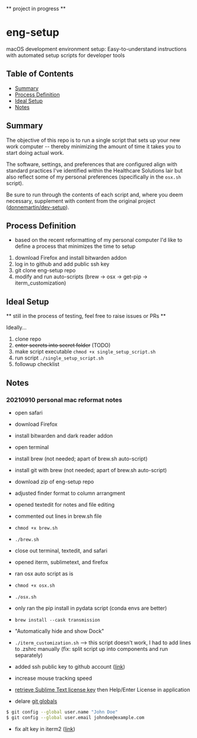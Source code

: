 ** project in progress **

# eng-setup
macOS development environment setup: Easy-to-understand instructions with automated setup scripts for developer tools

## Table of Contents

- [Summary](#summary)
- [Process Definition](#process-definition)
- [Ideal Setup](#setup)
- [Notes](#notes)

## Summary

The objective of this repo is to run a single script that sets up your new work computer -- thereby minimizing the amount of time it takes you to start doing actual work. 

The software, settings, and preferences that are configured align with standard practices I've identified within the Healthcare Solutions lair but also reflect some of my personal preferences (specifically in the `osx.sh` script). 

Be sure to run through the contents of each script and, where you deem necessary, supplement with content from the original project ([donnemartin/dev-setup](https://github.com/donnemartin/dev-setup)).

## Process Definition
- based on the recent reformatting of my personal computer I'd like to define a process that minimizes the time to setup

1. download Firefox and install bitwarden addon
2. log in to github and add public ssh key
3. git clone eng-setup repo
4. modify and run auto-scripts (brew -> osx -> get-pip -> iterm_customization)

## Ideal Setup

** still in the process of testing, feel free to raise issues or PRs **

Ideally...

1. clone repo
2. ~~enter secrets into secret folder~~ (TODO)
3. make script executable `chmod +x single_setup_script.sh`
4. run script `./single_setup_script.sh`
5. followup checklist

## Notes
### 20210910 personal mac reformat notes
- open safari
- download Firefox
- install bitwarden and dark reader addon

- open terminal
- install brew 			(not needed; apart of brew.sh auto-script)
- install git with brew	(not needed; apart of brew.sh auto-script)

- download zip of eng-setup repo 
- adjusted finder format to column arrangment
- opened textedit for notes and file editing
- commented out lines in brew.sh file
- `chmod +x brew.sh`
- `./brew.sh`

- close out terminal, textedit, and safari
- opened iterm, sublimetext, and firefox

- ran osx auto script as is
- `chmod +x osx.sh`
- `./osx.sh`

- only ran the pip install in pydata script (conda envs are better)

- `brew install --cask transmission`
- "Automatically hide and show Dock"

- `./iterm_customization.sh` --> this script doesn't work, I had to add lines to .zshrc manually (fix: split script up into components and run separately)

- added ssh public key to github account ([link](https://docs.github.com/en/github/authenticating-to-github/connecting-to-github-with-ssh/adding-a-new-ssh-key-to-your-github-account))

- increase mouse tracking speed
- [retrieve Sublime Text license key](https://www.sublimetext.com/retrieve_key) then Help/Enter License in application

- delare [git globals](https://git-scm.com/book/en/v2/Getting-Started-First-Time-Git-Setup)
```bash
$ git config --global user.name "John Doe"
$ git config --global user.email johndoe@example.com
```

- fix alt key in iterm2 ([link](https://www.clairecodes.com/blog/2018-10-15-making-the-alt-key-work-in-iterm2/))
